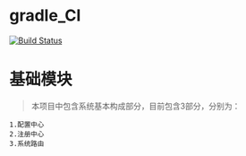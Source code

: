 # gradle_CI
[![Build Status](https://travis-ci.org/newbotong/botong-basis.svg?branch=master)](https://travis-ci.org/newbotong/botong-basis)


# 基础模块
> 本项目中包含系统基本构成部分，目前包含3部分，分别为：</br>

    1.配置中心
    2.注册中心
    3.系统路由


